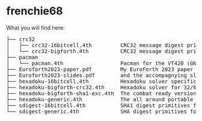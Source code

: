 # frenchie68
What you will find here:

<pre>
├── crc32
│   ├── crc32-16bitcell.4th         CRC32 message digest primitives for Z79Forth/A.
│   └── crc32-bigforth.4th          CRC32 message digest primitives for 32/64 bit cell targets.
├── pacman
│   └── pacman.4th                  Pacman for the VT420 (GNU Forth 0.7.3 supported).
├── Euroforth2023-paper.pdf         My EuroForth 2023 paper
├── Euroforth2023-slides.pdf        and the accompagnying slides.
├── hexadoku-16bitcell.4th          Hexadoku solver specific to the Z79Forth/A implementation.
├── hexadoku-bigforth-crc32.4th     Hexadoku solver for 32/63 bit cell targets.
├── hexadoku-bigforth-sha1-exc.4th  The combat ready version of the solver. Uses exceptions.
├── hexadoku-generic.4th            The all around portable version of the solver.
├── sdigest-16bitcell.4th           SHA1 digest primitives for Z79Forth/A.
└── sdigest-generic.4th             SHA digest primitives for 32/63 bit cell targets.
</pre>
